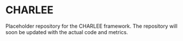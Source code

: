 # CHARLEE

Placeholder repository for the CHARLEE framework. The repository will soon be updated with the actual code and metrics.
